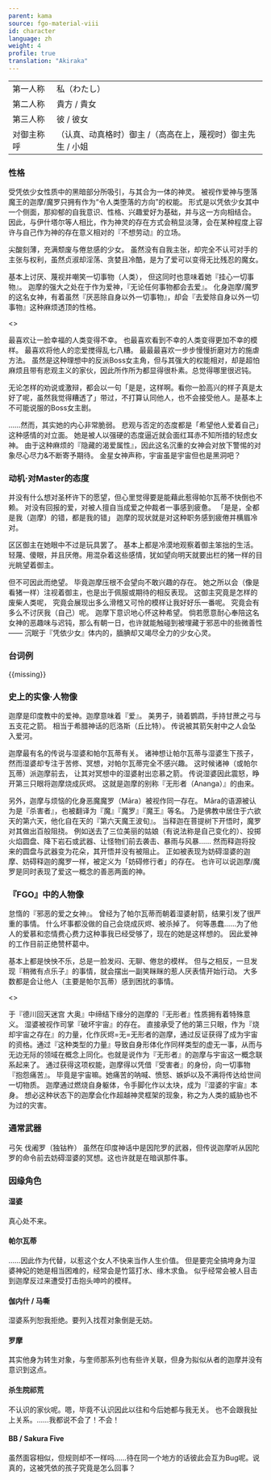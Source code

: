 ```yaml
---
parent: kama
source: fgo-material-viii
id: character
language: zh
weight: 4
profile: true
translation: "Akiraka"
---
```


<table>
  <tr><td>第一人称</td><td>私（わたし）</td></tr>
  <tr><td>第二人称</td><td>貴方 / 貴女</td></tr>
  <tr><td>第三人称</td><td>彼 / 彼女</td></tr>
  <tr><td>对御主称呼</td><td>（认真、动真格时）御主 /（高高在上，蔑视时）御主先生 / 小姐</td></tr>
</table>

### 性格

受凭依少女性质中的黑暗部分所吸引，与其合为一体的神灵。
被视作爱神与堕落魔王的迦摩/魔罗只拥有作为“令人类堕落的方向”的权能。
形式是以凭依少女其中一个侧面，那抑郁的自我意识、性格、兴趣爱好为基础，并与这一方向相结合。
因此，与伊什塔尔等人相比，作为神灵的存在方式会稍显淡薄，会在某种程度上容许与自己作为神的存在意义相对的『不想劳动』的立场。

尖酸刻薄，充满颓废与倦怠感的少女。
虽然没有自我主张，却完全不认可对手的主张与权利，虽然贞淑却淫荡、贪婪且冷酷，是为了爱可以变得无比残忍的魔女。

基本上讨厌、蔑视并嘲笑一切事物（人类），
但这同时也意味着她『挂心一切事物』。
迦摩的强大之处在于作为爱神，『无论任何事物都会去爱』。
化身迦摩/魔罗的这名女神，有着虽然『厌恶除自身以外一切事物』，却会『去爱除自身以外一切事物』这种麻烦透顶的性格。

<>

最喜欢让一脸幸福的人类变得不幸。
也最喜欢看到不幸的人类变得更加不幸的模样。
最喜欢将他人的恋爱搅得乱七八糟。
最最最喜欢一步步慢慢折磨对方的施虐方法。
虽然是这种理想中的反派Boss女主角，但与其强大的权能相对，却是超怕麻烦且带有悲观主义的家伙，因此所作所为都显得很朴素。总觉得哪里很迟钝。

无论怎样的劝说或激辩，都会以一句「是是，这样啊。看你一脸高兴的样子真是太好了呢，虽然我觉得糟透了」带过，不打算认同他人，也不会接受他人。是基本上不可能说服的Boss女主剧。

……然而，其实她的内心非常脆弱。
悲观与否定的态度都是「希望他人爱着自己」这种感情的对立面。
她是被人以强硬的态度逼近就会面红耳赤不知所措的轻虑女神。
由于这种麻烦的『隐藏的渴爱属性』，因此这名沉重的女神会对放下警惕的对象尽心尽力&不断寄予期待。
金星女神声称，宇宙虽是宇宙但也是黑洞吧？

### 动机·对Master的态度

并没有什么想对圣杯许下的愿望，但心里觉得要是能藉此惹得帕尔瓦蒂不快倒也不赖。
对没有回报的爱，对被人擅自当成爱之仲裁者一事感到疲惫。
「是是，全都是我（迦摩）的错，都是我的错」
迦摩的现状就是对这种职务感到疲倦并横眉冷对。

区区御主在她眼中不过是玩具罢了。
基本上都是冷漠地观察着御主笨拙的生活。
轻蔑、傻眼，并且厌倦。用混杂着这些感情，犹如望向明天就要出栏的猪一样的目光眺望着御主。

但不可因此而绝望。
毕竟迦摩压根不会望向不敢兴趣的存在。
她之所以会（像是看猪一样）注视着御主，也是出于佩服或期待的相反表现。
这御主究竟是怎样的废柴人类呢，
究竟会展现出多么滑稽又可怜的模样让我好好乐一番呢。
究竟会有多么不讨厌我（自己）呢。
迦摩下意识地心怀这种希望。
倘若愿意耐心奉陪这名女神的恶趣味与迟钝，那么有朝一日，也许就能触碰到被埋藏于邪恶中的些微善性——
沉眠于『凭依少女』体内的，腼腆却又竭尽全力的少女心灵。

### 台词例

{{missing}}

### 史上的实像·人物像

迦摩是印度教中的爱神。迦摩意味着『爱』。
美男子，骑着鹦鹉，手持甘蔗之弓与五支花之箭。
相当于希腊神话的厄洛斯（丘比特）。
传说被其箭矢射中之人会坠入爱河。

迦摩最有名的传说与湿婆和帕尔瓦蒂有关。
诸神想让帕尔瓦蒂与湿婆生下孩子，
然而湿婆却专注于苦修、冥想，对帕尔瓦蒂完全不感兴趣。
这时候诸神（或帕尔瓦蒂）派迦摩前去，
让其对冥想中的湿婆射出恋慕之箭。
传说湿婆因此震怒，睁开第三只眼将迦摩烧成灰烬。
这就是迦摩的别称『无形者（Ananga）』的由来。

另外，迦摩与烦恼的化身恶魔魔罗（Māra）被视作同一存在。
Māra的语源被认为是『杀害者』，也被翻译为『魔』『魔罗』『魔王』等名。
乃是佛教中居住于六欲天的第六天，他化自在天的『第六天魔王波旬』。
当释迦在菩提树下开悟时，魔罗对其做出百般阻挠。
例如送去了三位美丽的姑娘（有说法称是自己变化的）、投掷火焰圆盘、降下岩石或武器、让怪物们前去袭击、暴雨与风暴……
然而释迦将投来的圆盘与武器变为花朵，其开悟并没有被阻止。
正如被表现为妨碍湿婆的迦摩、妨碍释迦的魔罗一样，被定义为「妨碍修行者」的存在。
也许可以说迦摩/魔罗是同时表现了爱这一概念的善恶两面的神。

### 『FGO』中的人物像

怠惰的『邪恶的爱之女神』。
曾经为了帕尔瓦蒂而朝着湿婆射箭，结果引发了很严重的事情。
什么坏事都没做的自己会烧成灰烬、被杀掉了。
何等愚蠢……为了他人的爱慕和恋情费心费力这种事我已经受够了，现在的她是这样想的。
因此爱神的工作目前正绝赞杯葛中。

基本上都是怏怏不乐，总是一脸发闷、无聊、倦怠的模样。
但与之相反，一旦发现『稍微有点乐子』的事情，就会摆出一副笑眯眯的惹人厌表情开始行动。
大多数都是会让他人（主要是帕尔瓦蒂）感到困扰的事情。

<>

于『德川回天迷宫 大奥』中缔结下缘分的迦摩的『无形者』性质拥有着特殊意义。
湿婆被视作司掌『破坏宇宙』的存在。
直接承受了他的第三只眼，作为『烧却宇宙之存在』的力量，化作灰烬=无=无形者的迦摩，通过反证获得了成为宇宙的资格。通过『这种类型的力量』导致自身形体化作同样类型的虚无一事，从而与无边无际的领域在概念上同化。也就是说作为『无形者』的迦摩与宇宙这一概念联系起来了。
通过获得这项权能，迦摩得以凭借『受害者』的身份，向一切事物『抱怨痛苦』。
毕竟是宇宙嘛。她痛苦的呐喊、愤怒、嫉妒以及不满将传达给世间一切物质。
迦摩通过燃烧自身躯体，令手脚化作以太块，成为『湿婆的宇宙』本身。
想必这种状态下的迦摩会化作超越神灵框架的现象，称之为人类的威胁也不为过的灾害。

### 通常武器

弓矢
伐阇罗（独钴杵）
虽然在印度神话中是因陀罗的武器，但传说迦摩听从因陀罗的命令前去妨碍湿婆的冥想。这也许就是在暗讽那件事。

### 因缘角色

#### 湿婆

真心处不来。

#### 帕尔瓦蒂

……因此作为代替，以惹这个女人不快来当作人生价值。
但是要完全搞垮身为湿婆神妃的她是相当困难的，经常会是竹篮打水、缘木求鱼。
似乎经常会被人目击到迦摩反过来遭受打击抱头呻吟的模样。

#### 伽内什 / 马嘶

湿婆系列恕我拒绝。要列入找茬对象倒是无妨。

#### 罗摩

其实他身为转生对象，与奎师那系列也有些许关联，但身为拟似从者的迦摩并没有意识到这点。

#### 杀生院祁荒

不认识的家伙呢。嗯，毕竟不认识因此以往和今后她都与我无关。
也不会跟我扯上关系。……我都说不会了！不会！

#### BB / Sakura Five

虽然面容相似，但规则却不一样吗……待在同一个地方的话彼此会互为Bug呢。说真的，这被凭依的孩子究竟是怎么回事？
